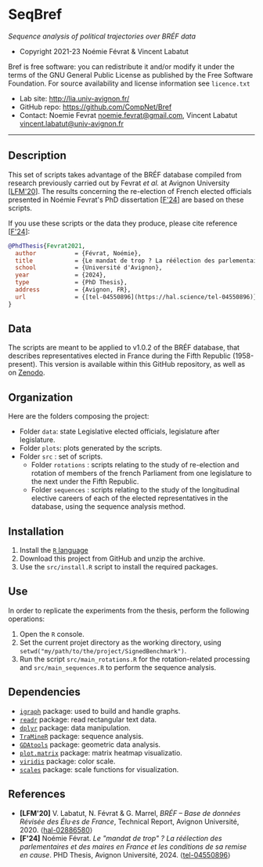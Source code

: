 SeqBref
==================
*Sequence analysis of political trajectories over BRÉF data*

* Copyright 2021-23 Noémie Févrat & Vincent Labatut 

Bref is free software: you can redistribute it and/or modify it under the terms of the GNU General Public License as published by the Free Software Foundation. For source availability and license information see `licence.txt`

* Lab site: http://lia.univ-avignon.fr/
* GitHub repo: https://github.com/CompNet/Bref
* Contact: Noemie Fevrat <noemie.fevrat@gmail.com>, Vincent Labatut <vincent.labatut@univ-avignon.fr>

-----------------------------------------------------------------------

## Description
This set of scripts takes advantage of the BRÉF database compiled from research previously carried out by Fevrat *et al.* at Avignon University [[LFM'20](#references)]. The results concerning the re-election of French elected officials presented in Noémie Fevrat's PhD dissertation [[F'24](#references)] are based on these scripts. 

If you use these scripts or the data they produce, please cite reference [[F'24](#references)]:
```bibtex
@PhdThesis{Fevrat2021,
  author           = {Févrat, Noémie},
  title            = {Le mandat de trop ? La réélection des parlementaires et des maires en France et les conditions de sa remise en cause},
  school           = {Université d'Avignon},
  year             = {2024},
  type             = {PhD Thesis},
  address          = {Avignon, FR},
  url              = {[tel-04550896](https://hal.science/tel-04550896)},
}
```


## Data
The scripts are meant to be applied to v1.0.2 of the BRÉF database, that describes representatives elected in France during the Fifth Republic (1958-present). This version is available within this GitHub repository, as well as on [Zenodo](https://doi.org/10.5281/zenodo.13834830). 


## Organization
Here are the folders composing the project:
* Folder `data`: state Legislative elected officials, legislature after legislature.
* Folder `plots`: plots generated by the scripts.
* Folder `src` : set of scripts.
  * Folder `rotations` : scripts relating to the study of re-election and rotation of members of the french Parliament from one legislature to the next under the Fifth Republic.
  * Folder `sequences` : scripts relating to the study of the longitudinal elective careers of each of the elected representatives in the database, using the sequence analysis method.


## Installation
1. Install the [`R` language](https://www.r-project.org/)
2. Download this project from GitHub and unzip the archive.
3. Use the `src/install.R` script to install the required packages.


## Use
In order to replicate the experiments from the thesis, perform the following operations:

1. Open the `R` console.
2. Set the current projet directory as the working directory, using `setwd("my/path/to/the/project/SignedBenchmark")`.
3. Run the script `src/main_rotations.R` for the rotation-related processing and `src/main_sequences.R` to perform the sequence analysis.


## Dependencies
* [`igraph`](http://igraph.org/r/) package: used to build and handle graphs.
* [`readr`](https://cran.r-project.org/web/packages/readr/index.html) package: read rectangular text data.
* [`dplyr`](https://cran.r-project.org/web/packages/dplyr/index.html) package: data manipulation.
* [`TraMineR`](http://traminer.unige.ch/) package: sequence analysis.
* [`GDAtools`](https://cran.r-project.org/web/packages/GDAtools/index.html) package: geometric data analysis.
* [`plot.matrix`](https://cran.r-project.org/web/packages/plot.matrix/index.html) package: matrix heatmap visualizatio.
* [`viridis`](https://cran.r-project.org/web/packages/viridis/index.html) package: color scale.
* [`scales`](https://cran.r-project.org/web/packages/scales/index.html) package: scale functions for visualization.


## References
* **[LFM'20]** V. Labatut, N. Févrat & G. Marrel, *BRÉF – Base de données Révisée des Élu·es de France*, Technical Report, Avignon Université, 2020. ⟨[hal-02886580](https://hal.archives-ouvertes.fr/hal-02886580)⟩
* **[F'24]** Noémie Févrat. *Le "mandat de trop" ? La réélection des parlementaires et des maires en France et les conditions de sa remise en cause*. PHD Thesis, Avignon Université, 2024. ⟨[tel-04550896](https://hal.science/tel-04550896)⟩
